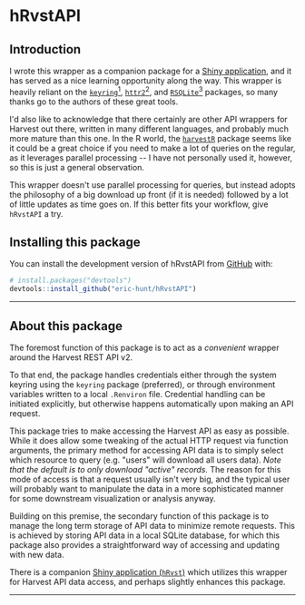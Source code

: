 # hRvstAPI

## Introduction

I wrote this wrapper as a companion package for a [Shiny application](https://github.com/eric-hunt/hRvst), and it has served as a nice learning opportunity along the way. This wrapper is heavily reliant on the [`keyring`](https://r-lib.github.io/keyring/index.html)[^2], [`httr2`](https://httr2.r-lib.org/)[^1], and [`RSQLite`](https://rsqlite.r-dbi.org/)[^3] packages, so many thanks go to the authors of these great tools.

[^1]: Csárdi G (2022). _keyring: Access the System Credential Store from R_.
  https://r-lib.github.io/keyring/index.html,
  https://github.com/r-lib/keyring#readme.
[^2]: Wickham H (2022). _httr2: Perform HTTP Requests and Process the
  Responses_. https://httr2.r-lib.org, https://github.com/r-lib/httr2.
[^3]: Müller K, Wickham H, James DA, Falcon S (2022). _RSQLite: SQLite
  Interface for R_. https://rsqlite.r-dbi.org,
  https://github.com/r-dbi/RSQLite.

I'd also like to acknowledge that there certainly are other API wrappers for Harvest out there, written in many different languages, and probably much more mature than this one. In the R world, the [`harvestR`](https://github.com/propellerpdx/harvestR) package seems like it could be a great choice if you need to make a lot of queries on the regular, as it leverages parallel processing -- I have not personally used it, however, so this is just a general observation.

This wrapper doesn't use parallel processing for queries, but instead adopts the philosophy of a big download up front (if it is needed) followed by a lot of little updates as time goes on. If this better fits your workflow, give `hRvstAPI` a try.

## Installing this package

You can install the development version of hRvstAPI from [GitHub](https://github.com/) with:

``` r
# install.packages("devtools")
devtools::install_github("eric-hunt/hRvstAPI")
```

---

<!-- badges: start -->
<!-- badges: end -->

## About this package

The foremost function of this package is to act as a *convenient* wrapper
around the Harvest REST API v2.

To that end, the package handles credentials either through the system keyring
using the `keyring` package (preferred), or through environment variables
written to a local `.Renviron` file. Credential handling can be initiated
explicitly, but otherwise happens automatically upon making an API request.

This package tries to make accessing the Harvest API as easy as possible.
While it does allow some tweaking of the actual HTTP request via function
arguments, the primary method for accessing API data is to simply select
which resource to query (e.g. "users" will download all users data). *Note
that the default is to only download "active" records.* The reason for this
mode of access is that a request usually isn't very big, and the typical user
will probably want to manipulate the data in a more sophisticated manner for 
some downstream visualization or analysis anyway.

Building on this premise, the secondary function of this package is to
manage the long term storage of API data to minimize remote requests. This
is achieved by storing API data in a local SQLite database, for which this
package also provides a straightforward way of accessing and updating with
new data.

There is a companion [Shiny application (`hRvst`)](https://github.com/eric-hunt/hRvst) which utilizes this wrapper
for Harvest API data access, and perhaps slightly enhances this package.

---

<!--
## Using this package

-->

<!--
## Example

This is a basic example which shows you how to solve a common problem:

``` r
library(hRvstAPI)
## basic example code
```
